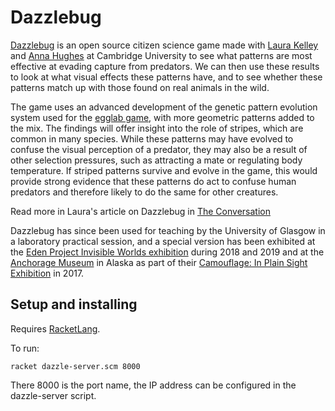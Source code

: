 # Dazzlebug

[Dazzlebug](http://www.dazzle-bug.co.uk/) is an open source citizen science game made with [Laura Kelley](https://laurakelleyresearch.wordpress.com/) 
and [Anna Hughes](https://scienceanna.wordpress.com/) at Cambridge University to see what 
patterns are most effective at evading capture from predators. We can then use these results to look at what visual effects 
these patterns have, and to see whether these patterns match up with those found on real animals in the wild.

The game uses an advanced development of the genetic pattern evolution system used for the [egglab game](https://fo.am/activities/egglab/), with more geometric patterns added to the mix. The findings will offer insight into the role of stripes, which are common in many species. While these patterns may have evolved to confuse the visual perception of a predator, they may also be a result of other selection pressures, such as attracting a mate or regulating body temperature. If striped patterns survive and evolve in the game, this would provide strong evidence that these patterns do act to confuse human predators and therefore likely to do the same for other creatures.

Read more in Laura's article on Dazzlebug in [The Conversation](https://theconversation.com/motion-dazzle-spotting-the-patterns-that-help-animals-outsmart-predators-on-the-run-47219)

Dazzlebug has since been used for teaching by the University of Glasgow in a laboratory practical session, and a special 
version has been exhibited at the [Eden Project Invisible Worlds exhibition](https://www.edenproject.com/visit/whats-here/invisible-worlds-exhibition) during 2018 and 2019 and at the [Anchorage Museum](https://www.anchoragemuseum.org/) in Alaska as part of their [Camouflage: In Plain Sight Exhibition](https://www.anchoragemuseum.org/exhibits/camouflage-in-plain-sight) in 2017.

## Setup and installing

Requires [RacketLang](https://racket-lang.org/).

To run:

    racket dazzle-server.scm 8000

There 8000 is the port name, the IP address can be configured in the dazzle-server script.

